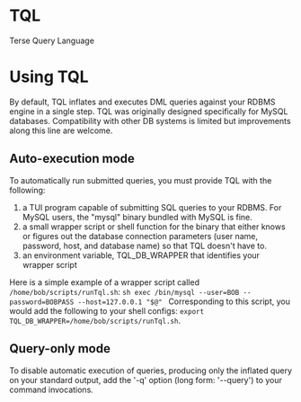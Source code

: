 # TQL
Terse Query Language

# Using TQL
By default, TQL inflates and executes DML queries against your RDBMS engine in
a single step. TQL was originally designed specifically for MySQL databases.
Compatibility with other DB systems is limited but improvements along this line
are welcome.

## Auto-execution mode
To automatically run submitted queries, you must provide TQL with the following:
1. a TUI program capable of submitting SQL queries to your RDBMS. For MySQL
users, the "mysql" binary bundled with MySQL is fine.
2. a small wrapper script or shell function for the binary that either knows
or figures out the database connection parameters (user name, password, host,
and database name) so that TQL doesn't have to.
3. an environment variable, TQL_DB_WRAPPER that identifies your wrapper script

Here is a simple example of a wrapper script called `/home/bob/scripts/runTql.sh`:
    ```sh
    exec /bin/mysql --user=BOB --password=BOBPASS --host=127.0.0.1 "$@"
    ```
Corresponding to this script, you would add the following to your shell configs:
`export TQL_DB_WRAPPER=/home/bob/scripts/runTql.sh`.

## Query-only mode
To disable automatic execution of queries, producing only the inflated query
on your standard output, add the '-q' option (long form: '--query') to your command
invocations.

